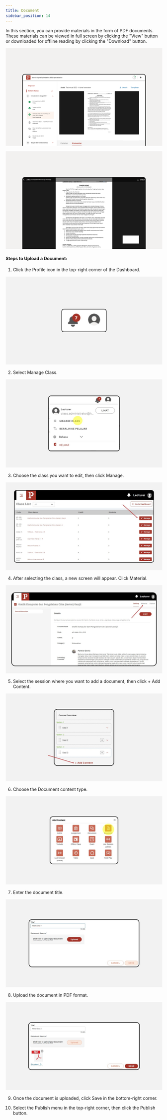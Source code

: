 ```yaml
---
title: Document
sidebar_position: 14
---
```

In this section, you can provide materials in the form of PDF documents. These materials can be viewed in full screen by clicking the "View" button or downloaded for offline reading by clicking the "Download" button.

![](/img/document_1.3.png)

![](/img/document_1.4.png)

#### Steps to Upload a Document:

1. Click the Profile icon in the top-right corner of the Dashboard.

![](/img/diskusi_4.jpg)

2.  Select Manage Class.

![](/img/diskusi_5.jpg)

3.  Choose the class you want to edit, then click Manage.

![](/img/diskusi_6.jpg)

4. After selecting the class, a new screen will appear. Click Material.

![](/img/doc-4.jpg)

5.  Select the session where you want to add a document, then click + Add Content.

![](/img/doc-5.jpg)

6. Choose the Document content type.

![](/img/doc-6.jpg)

7. Enter the document title.

![](/img/doc-7.jpg)

8. Upload the document in PDF format.

![](/img/doc-8.jpg)

9. Once the document is uploaded, click Save in the bottom-right corner.

10. Select the Publish menu in the top-right corner, then click the Publish button.
